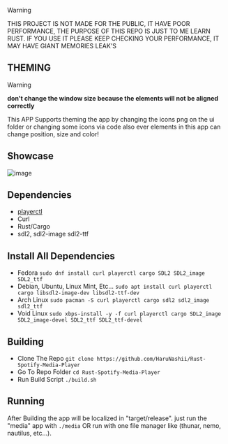 > [!WARNING]
> THIS PROJECT IS NOT MADE FOR THE PUBLIC, IT HAVE POOR PERFORMANCE, THE PURPOSE OF THIS REPO IS JUST TO ME LEARN RUST.
> IF YOU USE IT PLEASE KEEP CHECKING YOUR PERFORMANCE, IT MAY HAVE GIANT MEMORIES LEAK'S


## THEMING
>[!WARNING]
>**don't change the window size because the elements will not be aligned correctly**

This APP Supports theming the app by changing the icons png on the ui folder or changing some icons via code
also ever elements in this app can change position, size and color!

## Showcase
![image](https://github.com/user-attachments/assets/4e510946-14a1-4c37-88f6-f5cd7f6ae99a)



## Dependencies
- [playerctl](https://github.com/altdesktop/playerctl)
- Curl 
- Rust/Cargo
- sdl2, sdl2-image sdl2-ttf





## Install All Dependencies
- Fedora
```sudo dnf install curl playerctl cargo SDL2 SDL2_image SDL2_ttf```
- Debian, Ubuntu, Linux Mint, Etc...
```sudo apt install curl playerctl cargo libsdl2-image-dev libsdl2-ttf-dev```
- Arch Linux
```sudo pacman -S curl playerctl cargo sdl2 sdl2_image sdl2_ttf```
- Void Linux
```sudo xbps-install -y -f curl playerctl cargo SDL2_image SDL2_image-devel SDL2_ttf SDL2_ttf-devel```





## Building
- Clone The Repo
```git clone https://github.com/HaruNashii/Rust-Spotify-Media-Player```
- Go To Repo Folder
```cd Rust-Spotify-Media-Player```
- Run Build Script
```./build.sh```





## Running
After Building the app will be localized in "target/release". just run the "media" app with
```./media``` OR run with one file manager like (thunar, nemo, nautilus, etc...).


